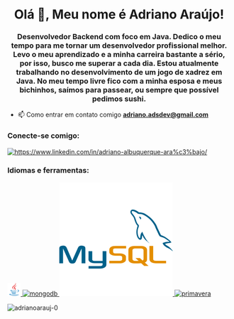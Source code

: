 <h1 align="center">Olá 👋, Meu nome é Adriano Araújo!</h1>
<h3 align="center">Desenvolvedor Backend com foco em Java. Dedico o meu tempo para me tornar um desenvolvedor profissional melhor. Levo o meu aprendizado e a minha carreira bastante a sério, por isso, busco me superar a cada dia. Estou atualmente trabalhando no desenvolvimento de um jogo de xadrez em Java. No meu tempo livre fico com a minha esposa e meus bichinhos, saímos para passear, ou sempre que possível pedimos sushi.</h3>

- 📫 Como entrar em contato comigo **adriano.adsdev@gmail.com**

<h3 align=" left">Conecte-se comigo:</h3>
<p align="left">
<a href="https://linkedin.com/in/https://www.linkedin.com/in/adriano-albuquerque-ara%c3%bajo/" target="blank"><img align="center" src ="https://raw.githubusercontent.com/rahuldkjain/github-profile-readme-generator/master/src/images/icons/Social/linked-in-alt.svg" alt="https://www.linkedin.com/in/adriano-albuquerque-ara%c3%bajo/" height="30" width="30" /></a>
</p>

<h3 align="left">Idiomas e ferramentas:</h3>
<p align="left"> <a href="https://www.java.com" target ="_blank" rel="noreferrer"> <img src="https://raw.githubusercontent.com/devicons/devicon/master/icons/java/java-original.svg" alt="java" width="30 " height="30"/> </a> <a href="https://www.mongodb.com/" target="_blank" rel="noreferrer"> <img src="https://raw. githubusercontent.com/devicons/devicon/master/icons/mongodb/mongodb-original-wordmark.svg" alt="mongodb" width="30" height="30"/> </a> <a href="https: //www.mysql.com/" target="_blank" rel="noreferrer"> <img src="https://raw.githubusercontent.com/devicons/devicon/master/icons/mysql/mysql-original-wordmark.svg" alt="mysql" largura ="30" altura="30"/> </a> <a href="https://spring.io/" target="_blank" rel="noreferrer"> <img src="https://www .vectorlogo.zone/logos/springio/springio-icon.svg" alt="primavera" largura="40" altura="40"/> </a> </p>

<p><img align="center" src="https://github-readme-stats.vercel.app/api/top-langs?username=adrianoarauj-0&show_icons=true&locale=en&layout=compact" alt="adrianoarauj-0" /></p>
